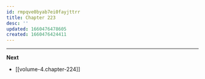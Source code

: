 ```yaml
---
id: rmpqve0byab7ei0fayjttrr
title: Chapter 223
desc: ''
updated: 1660476478605
created: 1660476424411
---
```



____

**Next**
* [[volume-4.chapter-224]]